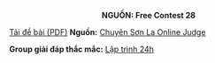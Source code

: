 **<center>NGUỒN: Free Contest 28</center>**

[Tải đề bài (PDF)](/statements/2173/magical3.pdf)
**Nguồn:** [Chuyên Sơn La Online Judge](http://csloj.ddns.net/)

**Group giải đáp thắc mắc:** [Lập trình 24h](https://www.facebook.com/groups/1386904321519984)